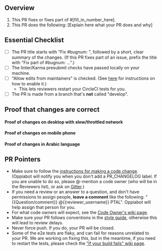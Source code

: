 ## Overview
<!--
READ ME FIRST:
Please answer *both* questions below and check off every point from the Essential Checklist!
If there is no corresponding issue number, fill in N/A where it says [fill_in_number_here] below in 1.
-->

1. This PR fixes or fixes part of #[fill_in_number_here].
2. This PR does the following: [Explain here what your PR does and why]

## Essential Checklist

- [ ] The PR title starts with "Fix #bugnum: ", followed by a short, clear summary of the changes. (If this PR fixes part of an issue, prefix the title with "Fix part of #bugnum: ...".)
- [ ] The linter/Karma presubmit checks have passed locally on your machine.
- [ ] "Allow edits from maintainers" is checked. (See [here](https://help.github.com/en/github/collaborating-with-issues-and-pull-requests/allowing-changes-to-a-pull-request-branch-created-from-a-fork) for instructions on how to enable it.)
  - This lets reviewers restart your CircleCI tests for you.
- [ ] The PR is made from a branch that's **not** called "develop".

## Proof that changes are correct

<!--
Add videos/screenshots of the user-facing interface to demonstrate that the changes
made in this PR work correctly. If this PR is for a developer-facing feature,
provide the videos/screenshots of developer-facing interface.

Please also include videos/screenshots of the developer tools
browser console, so that we can be sure that there are no console errors.

If the changes in your PRs are autogenerated via a script and you cannot provide proof
for the changes then please leave a comment "No proof of changes needed because {{Reason}}"
and remove all the sections below.
-->

#### Proof of changes on desktop with slow/throttled network

<!--
Make sure to properly verify that everything works correctly, and that there are
no weird UI mistakes or other problems. Also, if there are any newly added fields,
try to fill them out and test that different inputs are correctly accepted/rejected.

Throttle the network (to 3G) using the browser Developer Tools (see references below).
There should be no performance or UI issues while the network is slow.

References:
 - Chrome: https://css-tricks.com/throttling-the-network/
 - Firefox: https://developer.mozilla.org/en-US/docs/Tools/Network_Monitor/Throttling
-->

#### Proof of changes on mobile phone

<!--
In some cases this is not needed (e.g. for pages that we do not expect to
support mobile phones, or for backend-only features).

Feel free to use the Developer Tools emulator for this.

References:
 - Chrome: https://developer.chrome.com/docs/devtools/device-mode/
 - Firefox: https://firefox-source-docs.mozilla.org/devtools-user/index.html#responsive-design-mode
-->

#### Proof of changes in Arabic language

<!--
If the PR changes the UI in any of the files listed in rtl_css.py (i.e, those that have
a separate .rtl.css file for styling), make sure to add screenshots with the site
language set to Arabic as well (we use Arabic as it is a language written from right to left).
-->

## PR Pointers

- Make sure to follow the [instructions for making a code change](https://github.com/oppia/oppia/wiki/Contributing-code-to-Oppia#instructions-for-making-a-code-change). (Oppiabot will notify you when you don't add a PR_CHANGELOG label. If you are unable to do so, please @-mention a code owner (who will be in the Reviewers list), or ask on [Gitter](https://gitter.im/oppia/oppia-chat).)
- If you need a review or an answer to a question, and don't have permissions to assign people, **leave a comment** like the following: "{{Question/comment}} @{{reviewer_username}} PTAL". Oppiabot will help assign that person for you.
- For what code owners will expect, see the [Code Owner's wiki page](https://github.com/oppia/oppia/wiki/Oppia%27s-code-owners-and-checks-to-be-carried-out-by-developers).
- Make sure your PR follows conventions in the [style guide](https://github.com/oppia/oppia/wiki/Coding-style-guide), otherwise this will lead to review delays.
- Never force push. If you do, your PR will be closed.
- Some of the e2e tests are flaky, and can fail for reasons unrelated to your PR. We are working on fixing this, but in the meantime, if you need to restart the tests, please check the ["If your build fails" wiki page](https://github.com/oppia/oppia/wiki/If-your-build-fails).
